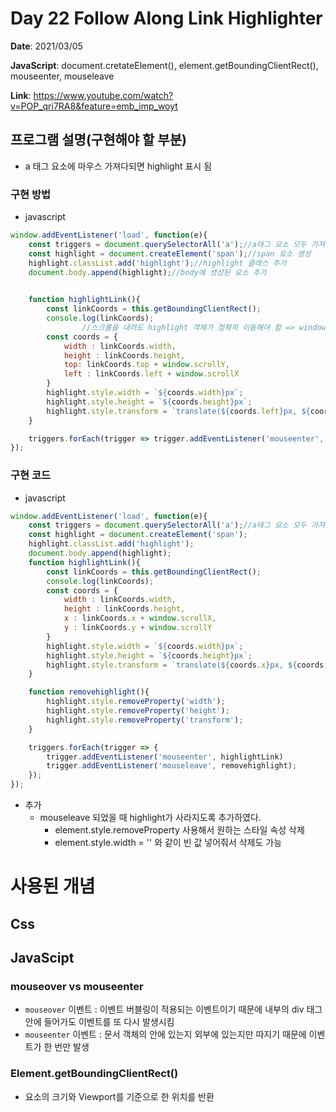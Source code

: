 # Day 22 Follow Along Link Highlighter

**Date**: 2021/03/05

**JavaScript**: document.cretateElement(), element.getBoundingClientRect(), mouseenter, mouseleave

**Link**: https://www.youtube.com/watch?v=POP_qri7RA8&feature=emb_imp_woyt

## 프로그램 설명(구현해야 할 부분)

- a 태그 요소에 마우스 가져다되면 highlight 표시 됨

### 구현 방법

- javascript

```jsx
window.addEventListener('load', function(e){
    const triggers = document.querySelectorAll('a');//a태그 요소 모두 가져옴
    const highlight = document.createElement('span');//span 요소 생성
    highlight.classList.add('highlight');//highlight 클래스 추가
    document.body.append(highlight);//body에 생성된 요소 추가

    
    function highlightLink(){
        const linkCoords = this.getBoundingClientRect();
        console.log(linkCoords);
				//스크롤을 내려도 highlight 객체가 정확히 이동해야 함 => window.scrollX, window.scrollY로 스크롤한 X, Y 값을 가져와서 더해 줌
        const coords = {
            width : linkCoords.width,
            height : linkCoords.height,
            top: linkCoords.top + window.scrollY,
            left : linkCoords.left + window.scrollX
        }
        highlight.style.width = `${coords.width}px`;
        highlight.style.height = `${coords.height}px`;
        highlight.style.transform = `translate(${coords.left}px, ${coords.top}px)`
    }

    triggers.forEach(trigger => trigger.addEventListener('mouseenter', highlightLink));
});
```

### 구현 **코드**

- javascript

```jsx
window.addEventListener('load', function(e){
    const triggers = document.querySelectorAll('a');//a태그 요소 모두 가져옴
    const highlight = document.createElement('span');
    highlight.classList.add('highlight');
    document.body.append(highlight);
    function highlightLink(){
        const linkCoords = this.getBoundingClientRect();
        console.log(linkCoords);
        const coords = {
            width : linkCoords.width,
            height : linkCoords.height,
            x : linkCoords.x + window.scrollX,
            y : linkCoords.y + window.scrollY
        }
        highlight.style.width = `${coords.width}px`;
        highlight.style.height = `${coords.height}px`;
        highlight.style.transform = `translate(${coords.x}px, ${coords.y}px)`;
    }

    function removehighlight(){
        highlight.style.removeProperty('width');
        highlight.style.removeProperty('height');
        highlight.style.removeProperty('transform');
    }

    triggers.forEach(trigger => {
        trigger.addEventListener('mouseenter', highlightLink)
        trigger.addEventListener('mouseleave', removehighlight);
    });
});
```

- 추가
    - mouseleave 되었을 때 highlight가 사라지도록 추가하였다.
        - element.style.removeProperty 사용해서 원하는 스타일 속성 삭제
        - element.style.width = '' 와 같이 빈 값 넣어줘서 삭제도 가능

# 사용된 개념

## Css

## JavaScipt

### mouseover vs mouseenter

- `mouseover` 이벤트 : 이벤트 버블링이 적용되는 이벤트이기 때문에 내부의 div 태그 안에 들어가도 이벤트를 또 다시 발생시킴
- `mouseenter` 이벤트 : 문서 객체의 안에 있는지 외부에 있는지만 따지기 때문에 이벤트가 한 번만 발생

### **Element.getBoundingClientRect()**

- 요소의 크기와 Viewport를 기준으로 한 위치를 반환